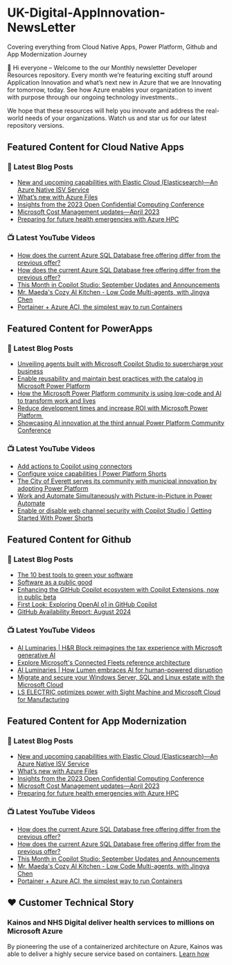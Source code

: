 # UK-Digital-AppInnovation-NewsLetter

Covering everything from Cloud Native Apps, Power Platform, Github and App Modernization Journey

👋 Hi everyone – Welcome to the our Monthly newsletter Developer Resources repository. Every month we’re featuring exciting stuff around Application Innovation and what’s next new in Azure that we are Innovating for tomorrow, today. See how Azure enables your organization to invent with purpose through our ongoing technology investments..


We hope that these resources will help you innovate and address the real-world needs of your organizations. Watch us and star us for our latest repository versions.

## Featured Content for Cloud Native Apps


### 📝 Latest Blog Posts

    
<!-- BLOGCNA:START -->
- [New and upcoming capabilities with Elastic Cloud (Elasticsearch)—An Azure Native ISV Service](https://azure.microsoft.com/blog/new-and-upcoming-capabilities-with-elastic-cloud-elasticsearch-an-azure-native-isv-service/)
- [What’s new with Azure Files](https://azure.microsoft.com/blog/what-s-new-with-azure-files/)
- [Insights from the 2023 Open Confidential Computing Conference](https://azure.microsoft.com/blog/insights-from-the-2023-open-confidential-computing-conference/)
- [Microsoft Cost Management updates—April 2023](https://azure.microsoft.com/blog/microsoft-cost-management-updates-april-2023/)
- [Preparing for future health emergencies with Azure HPC ](https://azure.microsoft.com/blog/preparing-for-future-health-emergencies-with-azure-hpc/)
<!-- BLOGCNA:END -->

### 📺 Latest YouTube Videos

 
<!-- YOUTUBECNA:START -->
- [How does the current Azure SQL Database free offering differ from the previous offer?](https://www.youtube.com/watch?v=DjoDcdYwlc0)
- [How does the current Azure SQL Database free offering differ from the previous offer?](https://www.youtube.com/watch?v=t9cF_RXCCwc)
- [This Month in Copilot Studio: September Updates and Announcements](https://www.youtube.com/watch?v=rZS9kfDJRt8)
- [Mr. Maeda&#39;s Cozy AI Kitchen - Low Code Multi-agents, with Jingya Chen](https://www.youtube.com/watch?v=IWNDFwG4LD0)
- [Portainer + Azure ACI, the simplest way to run Containers](https://www.youtube.com/watch?v=CuCbc0dqxXE)
<!-- YOUTUBECNA:END -->

##  Featured Content for PowerApps
### 📝 Latest Blog Posts
<!-- BLOGPOWER:START -->
- [Unveiling agents built with Microsoft Copilot Studio to supercharge your business](https://www.microsoft.com/en-us/microsoft-copilot/blog/copilot-studio/unveiling-copilot-agents-built-with-microsoft-copilot-studio-to-supercharge-your-business/)
- [Enable reusability and maintain best practices with the catalog in Microsoft Power Platform](https://www.microsoft.com/en-us/power-platform/blog/2024/09/11/enable-reusability-and-maintain-best-practices-with-the-catalog-in-microsoft-power-platform/)
- [How the Microsoft Power Platform community is using low-code and AI to transform work and lives](https://www.microsoft.com/en-us/power-platform/blog/2024/09/10/how-the-microsoft-power-platform-community-is-using-low-code-and-ai-to-transform-work-and-lives/)
- [Reduce development times and increase ROI with Microsoft Power Platform ](https://www.microsoft.com/en-us/power-platform/blog/2024/09/03/reduce-development-times-and-increase-roi-with-microsoft-power-platform/)
- [Showcasing AI innovation at the third annual Power Platform Community Conference](https://www.microsoft.com/en-us/power-platform/blog/2024/08/12/showcasing-ai-innovation-at-the-third-annual-power-platform-community-conference/)
<!-- BLOGPOWER:END -->
 ### 📺 Latest YouTube Videos
    
<!-- YOUTUBEPOWER:START -->
- [Add actions to Copilot using connectors](https://www.youtube.com/watch?v=FasyKQMsFmI)
- [Configure voice capabilities | Power Platform Shorts](https://www.youtube.com/watch?v=wHblgqEUL1A)
- [The City of Everett serves its community with municipal innovation by adopting Power Platform](https://www.youtube.com/watch?v=YWgD1HIa_S0)
- [Work and Automate Simultaneously with Picture-in-Picture in Power Automate](https://www.youtube.com/watch?v=K05O8-v_00g)
- [Enable or disable web channel security with Copilot Studio | Getting Started With Power Shorts](https://www.youtube.com/watch?v=zbeQODmf4rc)
<!-- YOUTUBEPOWER:END -->

##  Featured Content for Github
### 📝 Latest Blog Posts
<!-- BLOGGITHUB:START -->
- [The 10 best tools to green your software](https://github.blog/open-source/social-impact/the-10-best-tools-to-green-your-software/)
- [Software as a public good](https://github.blog/open-source/social-impact/software-as-a-public-good/)
- [Enhancing the GitHub Copilot ecosystem with Copilot Extensions, now in public beta](https://github.blog/news-insights/product-news/enhancing-the-github-copilot-ecosystem-with-copilot-extensions-now-in-public-beta/)
- [First Look: Exploring OpenAI o1 in GitHub Copilot](https://github.blog/news-insights/product-news/openai-o1-in-github-copilot/)
- [GitHub Availability Report: August 2024](https://github.blog/news-insights/company-news/github-availability-report-august-2024/)
<!-- BLOGGITHUB:END -->
### 📺 Latest YouTube Videos
<!-- YOUTUBEGITHUB:START -->
- [AI Luminaries | H&amp;R Block reimagines the tax experience with Microsoft generative AI](https://www.youtube.com/watch?v=Qc9bIoOc1Ps)
- [Explore Microsoft&#39;s Connected Fleets reference architecture](https://www.youtube.com/watch?v=EdVX9IEk2DI)
- [AI Luminaries | How Lumen embraces AI for human-powered disruption](https://www.youtube.com/watch?v=AHCH4eVZrp8)
- [Migrate and secure your Windows Server, SQL and Linux estate with the Microsoft Cloud](https://www.youtube.com/watch?v=3cs5WTB1cHQ)
- [LS ELECTRIC optimizes power with Sight Machine and Microsoft Cloud for Manufacturing](https://www.youtube.com/watch?v=AtwO3wILvRc)
<!-- YOUTUBEGITHUB:END -->
##  Featured Content for App Modernization
### 📝 Latest Blog Posts
<!-- BLOGAPPMOD:START -->
- [New and upcoming capabilities with Elastic Cloud (Elasticsearch)—An Azure Native ISV Service](https://azure.microsoft.com/blog/new-and-upcoming-capabilities-with-elastic-cloud-elasticsearch-an-azure-native-isv-service/)
- [What’s new with Azure Files](https://azure.microsoft.com/blog/what-s-new-with-azure-files/)
- [Insights from the 2023 Open Confidential Computing Conference](https://azure.microsoft.com/blog/insights-from-the-2023-open-confidential-computing-conference/)
- [Microsoft Cost Management updates—April 2023](https://azure.microsoft.com/blog/microsoft-cost-management-updates-april-2023/)
- [Preparing for future health emergencies with Azure HPC ](https://azure.microsoft.com/blog/preparing-for-future-health-emergencies-with-azure-hpc/)
<!-- BLOGAPPMOD:END -->
### 📺 Latest YouTube Videos
<!-- YOUTUBEAPPMOD:START -->
- [How does the current Azure SQL Database free offering differ from the previous offer?](https://www.youtube.com/watch?v=DjoDcdYwlc0)
- [How does the current Azure SQL Database free offering differ from the previous offer?](https://www.youtube.com/watch?v=t9cF_RXCCwc)
- [This Month in Copilot Studio: September Updates and Announcements](https://www.youtube.com/watch?v=rZS9kfDJRt8)
- [Mr. Maeda&#39;s Cozy AI Kitchen - Low Code Multi-agents, with Jingya Chen](https://www.youtube.com/watch?v=IWNDFwG4LD0)
- [Portainer + Azure ACI, the simplest way to run Containers](https://www.youtube.com/watch?v=CuCbc0dqxXE)
<!-- YOUTUBEAPPMOD:END -->


## ♥️ Customer Technical Story 

### Kainos and NHS Digital deliver health services to millions on Microsoft Azure

By pioneering the use of a containerized architecture on Azure, Kainos was able to deliver a highly secure service based on containers. [Learn how](https://customers.microsoft.com/en-us/story/1368348549535774520-kainos-and-nhs-digital-deliver-health-services-to-millions-on-microsoft-azure)


